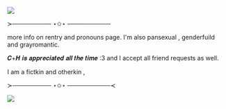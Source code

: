 ![](https://files.catbox.moe/ulfbwb.gif)
 
 ≻───────── ⋆✩⋆ ──────────
 
more info on rentry and pronouns page. I'm also pansexual , genderfuild and grayromantic. 

 𝑪+𝑯 𝒊𝒔 𝒂𝒑𝒑𝒓𝒆𝒄𝒊𝒂𝒕𝒆𝒅 𝒂𝒍𝒍 𝒕𝒉𝒆 𝒕𝒊𝒎𝒆 :3 and I accept all friend requests as well.

 I am a fictkin and otherkin ,
 
  ≻───────── ⋆✩⋆ ──────────≺

 ![](https://files.catbox.moe/za23l2.jpg)
